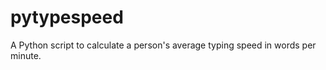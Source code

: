 pytypespeed
===========

A Python script to calculate a person's average typing speed in words per minute.
